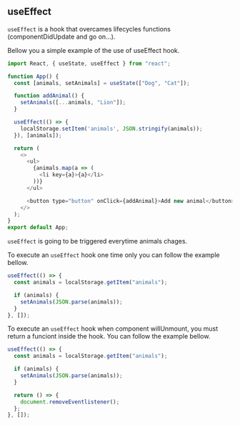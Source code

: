 ## useEffect

`useEffect` is a hook that overcames lifecycles functions (componentDidUpdate and go on...).

Bellow you a simple example of the use of useEffect hook.

```js
import React, { useState, useEffect } from "react";

function App() {
  const [animals, setAnimals] = useState(["Dog", "Cat"]);

  function addAnimal() {
    setAnimals([...animals, "Lion"]);
  }

  useEffect(() => {
    localStorage.setItem('animals', JSON.stringify(animals));
  }), [animals]);

  return (
    <>
      <ul>
        {animals.map(a => (
          <li key={a}>{a}</li>
        ))}
      </ul>

      <button type="button" onClick={addAnimal}>Add new animal</button>
    </>
  );
}
export default App;
```

`useEffect` is going to be triggered everytime animals chages.

To execute an `useEffect` hook one time only you can follow the example bellow.

```js
useEffect(() => {
  const animals = localStorage.getItem("animals");

  if (animals) {
    setAnimals(JSON.parse(animals));
  }
}, []);
```

To execute an `useEffect` hook when component willUnmount, you must return a funciont inside the hook. You can follow the example bellow.

```js
useEffect(() => {
  const animals = localStorage.getItem("animals");

  if (animals) {
    setAnimals(JSON.parse(animals));
  }

  return () => {
    document.removeEventlistener();
  };
}, []);
```
